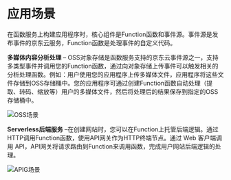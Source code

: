 # 应用场景

在函数服务上构建应用程序时，核心组件是Function函数和事件源。事件源是发布事件的京东云服务，Function函数是处理事件的自定义代码。

**多媒体内容分析处理** – OSS对象存储是函数服务支持的京东云事件源之一，支持多类型事件并调用您的Function函数，通过向对象存储上传事件可以触发相关的分析处理函数。例如：用户使用您的应用程序上传多媒体文件，应用程序将这些文件存储到OSS存储桶中。您的应用程序可通过创建Function函数自动处理（提取、转码、缩放等）用户的多媒体文件，然后将处理后的结果保存到指定的OSS存储桶中。

 ![OSS场景](https://github.com/jdcloudcom/cn/blob/functionservice/image/Elastic-Compute/functionservice/scenarios1.png)
 
**Serverless后端服务** –在创建网站时，您可以在Function上托管后端逻辑。通过HTTP调用Function函数，使用API网关作为HTTP终端节点。通过 Web 客户端调用 API，API网关将请求路由到Function来调用函数，完成用户网站后端逻辑的处理。

 ![APIG场景](https://github.com/jdcloudcom/cn/blob/functionservice/image/Elastic-Compute/functionservice/scenarios2.png)
